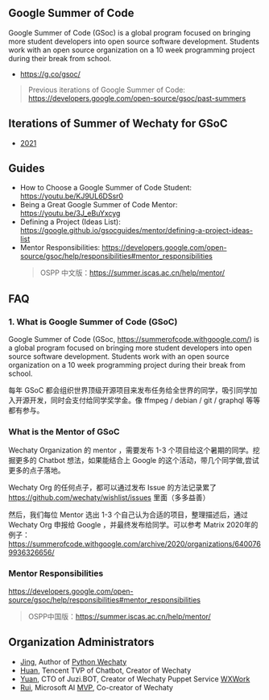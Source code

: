 ## Google Summer of Code

Google Summer of Code (GSoc) is a global program focused on bringing more student developers into open source software development. Students work with an open source organization on a 10 week programming project during their break from school.

- <https://g.co/gsoc/>

> Previous iterations of Google Summer of Code: <https://developers.google.com/open-source/gsoc/past-summers>

## Iterations of Summer of Wechaty for GSoC

- [2021](2021/)

## Guides

- How to Choose a Google Summer of Code Student: <https://youtu.be/KJ9UL6DSsr0>
- Being a Great Google Summer of Code Mentor: <https://youtu.be/3J_eBuYxcyg>
- Defining a Project (Ideas List): <https://google.github.io/gsocguides/mentor/defining-a-project-ideas-list>
- Mentor Responsibilities: <https://developers.google.com/open-source/gsoc/help/responsibilities#mentor_responsibilities>
    > OSPP 中文版：<https://summer.iscas.ac.cn/help/mentor/>

## FAQ

### 1. What is Google Summer of Code (GSoC)

Google Summer of Code (GSoc, <https://summerofcode.withgoogle.com/>) is a global program focused on bringing more student developers into open source software development. Students work with an open source organization on a 10 week programming project during their break from school.

每年 GSoC 都会组织世界顶级开源项目来发布任务给全世界的同学，吸引同学加入开源开发，同时会支付给同学奖学金。像 ffmpeg / debian / git / graphql 等等都有参与。

### What is the Mentor of GSoC

Wechaty Organization 的 mentor ，需要发布 1-3 个项目给这个暑期的同学。挖掘更多的 Chatbot 想法，如果能结合上 Google 的这个活动，带几个同学做,尝试更多的点子落地。

Wechaty Org 的任何点子，都可以通过发布 Issue 的方法记录累了 <https://github.com/wechaty/wishlist/issues> 里面（多多益善）

然后，我们每位 Mentor 选出 1-3 个自己认为合适的项目，整理描述后，通过 Wechaty Org 申报给 Google ，并最终发布给同学。可以参考 Matrix 2020年的例子： <https://summerofcode.withgoogle.com/archive/2020/organizations/6400769936326656/>

### Mentor Responsibilities

<https://developers.google.com/open-source/gsoc/help/responsibilities#mentor_responsibilities>

> OSPP中国版：<https://summer.iscas.ac.cn/help/mentor/>

## Organization Administrators

- [Jing](https://wechaty.js.org/contributors/wj-mcat), Author of [Python Wechaty](https://github.com/wechaty/python-wechaty)
- [Huan](https://wechaty.js.org/contributors/huan), Tencent TVP of Chatbot, Creator of Wechaty
- [Yuan](https://wechaty.js.org/contributors/windmemory), CTO of Juzi.BOT, Creator of Wechaty Puppet Service [WXWork](https://wechaty.js.org/docs/puppet-services/wxwork)
- [Rui](https://pre-angel.com/peoples/jiarui-li/), Microsoft AI [MVP](https://mvp.microsoft.com/en-us/PublicProfile/5003226), Co-creator of Wechaty
